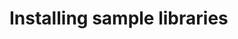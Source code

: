 <!--
SPDX-FileCopyrightText: 2024 Sam Windell
SPDX-License-Identifier: GPL-3.0-or-later
-->

# Installing sample libraries


